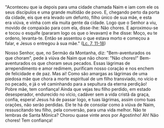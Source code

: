 
"Aconteceu que ia depois para uma cidade chamada Naim e iam com ele os seus discípulos e uma grande multidão de povo. E, chegando perto da porta da cidade, eis que era levado um defunto, filho único de sua mãe, e esta era viúva, e vinha com ela muita gente da cidade. Logo que o Senhor a viu, movido de compaixão para com ela, disse-lhe: Não chores. E aproximou-se e tocou o esquife (pararam logo os que o levavam) e lhe disse: Moço, eu te ordeno, levanta-te. Então se assentou o que estava morto e começou a falar, e Jesus o entregou à sua mãe." ([Lc. 7, 11-18](https://vulgata.online/bible/Lc.7?ed=MS&vfn=MS.Lc.7.11-18:vs))

Nosso Senhor, que, no Sermão da Montanha, diz: "Bem-aventurados os que choram", pede à viúva de Naim que não chore: "Não chores!" Bem-aventurados os que choram seus pecados. Essas lágrimas de arrependimento e amor redimem, purificam nosso coração e nos enchem de felicidade e de paz. Mas ai! Como são amargas as lágrimas de uma piedosa mãe que chora a morte espiritual de um filho transviado, no vício e no pecado, e já o vê caminhando para a sepultura da eterna perdição! Pobre mãe, tem confiança! Ainda que vejas teu filho perdido, em estado desesperador, endurecido no vício, cadáver sem a vida cristã da graça, confia, espera! Jesus há de passar logo, e tuas lágrimas, assim como tuas orações, não serão perdidas. Ele te há de consolar como à viúva de Naim, ressuscitando teu filho, pela conversão, para uma vida melhor. Não te lembras de Santa Mônica? Chorou quase vinte anos por Agostinho! Ah! Não chores! Tem confiança!

